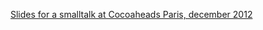 [Slides for a smalltalk at Cocoaheads Paris, december 2012](http://n-b.github.com/custom-kvc-operators/)
